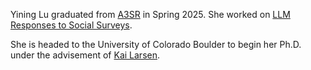 Yining Lu graduated from [A3SR](https://steinhardt.nyu.edu/degree/ms-applied-statistics-social-science-research) in Spring 2025. She worked on [LLM Responses to Social Surveys](/projects/gss_llm).

She is headed to the University of Colorado Boulder to begin her Ph.D. under the advisement of [Kai Larsen](https://www.colorado.edu/business/leeds-directory/faculty/kai-r-larsen). 